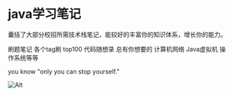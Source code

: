 # java学习笔记
[](https://img.shields.io/github/stars/zzzzzzzzyt/JavaLearningNotes) [](https://img.shields.io/badge/blog-http%3A%2F%2Fwww.onlyicanstopmyself.top%2F-green)
囊括了大部分校招所需技术栈笔记，能较好的丰富你的知识体系，增长你的能力。

刷题笔记 各个tag刷 top100 代码随想录 总有你想要的
计算机网络 Java虚拟机 操作系统等等

you know "only you can stop yourself."


![Alt](https://repobeats.axiom.co/api/embed/e19a23ac32abb2e860c02d1003c848b001c63b2b.svg "Repobeats analytics image")
